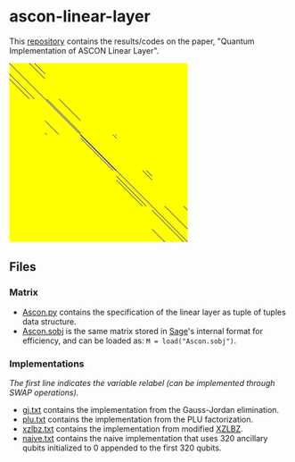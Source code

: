 # ascon-linear-layer
This [repository](https://github.com/sohamroy19/ascon-linear-layer) contains the results/codes on the paper, "Quantum Implementation of ASCON Linear Layer".

<img src="./ASCON.png" width="320" title="yellow:0, blue:1"/>


## Files

### Matrix 
- [Ascon.py](./matrix/Ascon.py) contains the specification of the linear layer as tuple of tuples data structure.
- [Ascon.sobj](./matrix/Ascon.sobj) is the same matrix stored in [Sage](https://www.sagemath.org/)'s internal format for efficiency, and can be loaded as:
 `M = load("Ascon.sobj")`.

### Implementations
*The first line indicates the variable relabel (can be implemented through SWAP operations).*
- [gj.txt](./implementations/gj.txt) contains the implementation from the Gauss-Jordan elimination.
- [plu.txt](./implementations/plu.txt) contains the implementation from the PLU factorization.
- [xzlbz.txt](./implementations/xzlbz.txt) contains the implementation from modified [XZLBZ](https://github.com/xiangzejun/Optimizing_Implementations_of_Linear_Layers/).
- [naive.txt](./implementations/naive.txt) contains the naive implementation that uses 320 ancillary qubits initialized to 0 appended to the first 320 qubits.
